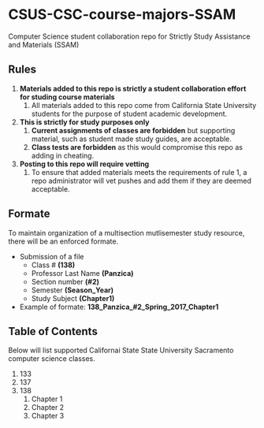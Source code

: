 # CSUS-CSC-course-majors-SSAM
Computer Science student collaboration repo for Strictly Study Assistance and Materials (SSAM)

## Rules
1. **Materials added to this repo is strictly a student collaboration effort for studing course materials**
   1. All materials added to this repo come from California State University students for the purpose of student academic development.
2. **This is strictly for study purposes only**
   1. **Current assignments of classes are forbidden** but supporting material, such as student made study guides, are acceptable.
   2. **Class tests are forbidden** as this would compromise this repo as adding in cheating.
3. **Posting to this repo will require vetting**
   1. To ensure that added materials meets the requirements of rule 1, a repo administrator will vet pushes and add them if they are deemed acceptable.

## Formate
To maintain organization of a multisection mutlisemester study resource, there will be an enforced formate.
* Submission of a file
  * Class # **(138)**
  * Professor Last Name **(Panzica)**
  * Section number **(#2)**
  * Semester **(Season_Year)**
  * Study Subject **(Chapter1)**
* Example of formate: **138_Panzica_#2_Spring_2017_Chapter1**

## Table of Contents
Below will list supported Californai State State University Sacramento computer science classes.
1. 133
1. 137
1. 138
   1. Chapter 1
   1. Chapter 2
   1. Chapter 3
